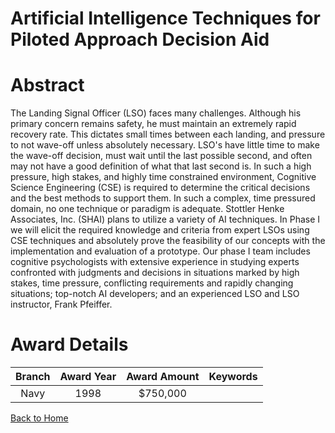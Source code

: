 
Artificial Intelligence Techniques for Piloted Approach Decision Aid
====================================================================

# Abstract


The Landing Signal Officer (LSO) faces many challenges.  Although  his primary concern remains safety, he must maintain an extremely rapid  recovery rate.  This dictates small times between each landing, and pressure  to not wave-off unless absolutely necessary.  LSO's have little time to make the  wave-off decision, must wait until the last possible second, and often may not  have a good definition of what that last second is.  In such a high pressure,  high stakes, and highly time constrained environment, Cognitive Science  Engineering (CSE) is required to determine the critical decisions and the best  methods to support them.  In such a complex, time pressured domain, no one  technique or paradigm is adequate.  Stottler Henke Associates, Inc. (SHAI)  plans to utilize a variety of AI techniques.  In Phase I we will elicit the required  knowledge and criteria from expert LSOs using CSE techniques and  absolutely prove the feasibility of our concepts with the implementation and  evaluation of a prototype.  Our phase I team includes cognitive psychologists  with extensive experience in studying experts confronted with judgments and  decisions in situations marked by high stakes, time pressure, conflicting  requirements and rapidly changing situations; top-notch AI developers; and  an experienced LSO and LSO instructor, Frank Pfeiffer.  

# Award Details

|Branch|Award Year|Award Amount|Keywords|
| :---: | :---: | :---: | :---: |
|Navy|1998|$750,000||
  
  


[Back to Home](https://github.com/chrischow/dod_sbir_awards/CC/#841)